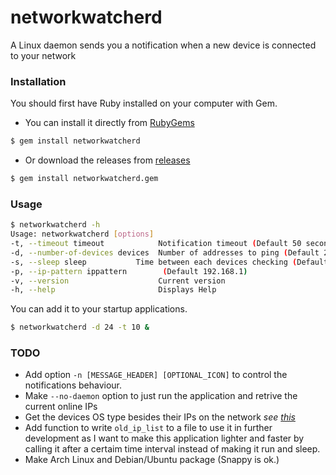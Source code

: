 # networkwatcherd
A Linux daemon sends you a notification when a new device is connected to your network


### Installation
You should first have Ruby installed on your computer with Gem.
* You can install it directly from [RubyGems](https://rubygems.org/gems/networkwatcherd)
```sh
$ gem install networkwatcherd
```
* Or download the releases from [releases](https://github.com/nemoload/networkwatcherd/releases)
```sh
$ gem install networkwatcherd.gem
```
### Usage
```sh
$ networkwatcherd -h
Usage: networkwatcherd [options]
-t, --timeout timeout            Notification timeout (Default 50 second)
-d, --number-of-devices devices  Number of addresses to ping (Default 254 )
-s, --sleep sleep           Time between each devices checking (Default 300 s)
-p, --ip-pattern ippattern        (Default 192.168.1) 
-v, --version                    Current version
-h, --help                       Displays Help
```
You can add it to your startup applications.
```sh
$ networkwatcherd -d 24 -t 10 &
```

### TODO

 - Add option ```-n [MESSAGE_HEADER] [OPTIONAL_ICON]``` to control the notifications behaviour.
 - Make ```--no-daemon``` option to just run the application and retrive the current online IPs
 - Get the devices OS type besides their IPs on the network *see [this](http://www.kellyodonnell.com/content/determining-os-type-ping)*
 - Add function to write ```old_ip_list``` to a file to use it in further development as I want to make this application lighter and faster by calling it after a certaim time interval instead of making it run and sleep.
 - Make Arch Linux and Debian/Ubuntu package (Snappy is ok.)
